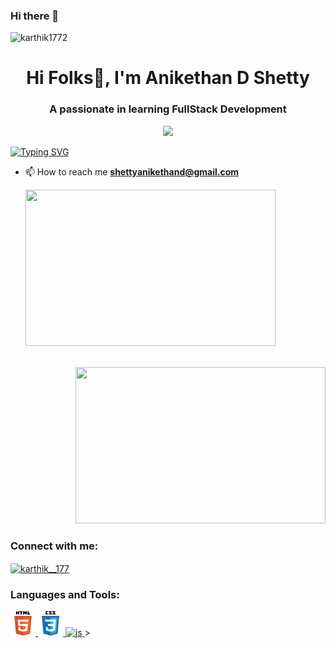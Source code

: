 ### Hi there 👋

<!--
**Anikethanshetty/Anikethanshetty** is a ✨ _special_ ✨ repository because its `README.md` (this file) appears on your GitHub profile.

Here are some ideas to get you started:

- 🔭 I’m currently working on ...
- 🌱 I’m currently learning ...
- 👯 I’m looking to collaborate on ...
- 🤔 I’m looking for help with ...
- 💬 Ask me about ...
- 📫 How to reach me: ...
- 😄 Pronouns: ...
- ⚡ Fun fact: ...
-->
<img src="https://encrypted-tbn0.gstatic.com/images?q=tbn:ANd9GcRhu_EeZPOgI8ZPbrX9iknC58EzEv0gsYk5AA&s" alt="karthik1772"/>
<h1 align="center">Hi Folks👋, I'm Anikethan D Shetty</h1>
<h3 align="center">A passionate in learning FullStack Development</h3>
 <p align="center"> <img src="https://user-images.githubusercontent.com/74038190/219923809-b86dc415-a0c2-4a38-bc88-ad6cf06395a8.gif" width="400px" heigth="300px"  /> </p> 



[![Typing SVG](https://readme-typing-svg.herokuapp.com?size=18&center=true&vCenter=true&width=420&lines=I’m+currently+learning+Frontend+Development
)](https://git.io/typing-svg)


- 📫 How to reach me **shettyanikethand@gmail.com**


 
  
    <img src="https://github.com/mayankchaudhary26/Cool-Readme-ideas/raw/master/data/multi-screen.gif" width= 400 height = 250> <br><br>
    <p align="right" > <img src="https://github.com/mayankchaudhary26/Cool-Readme-ideas/raw/master/data/lamp%20shift.gif" width= 400 height = 250 ></p> 
    

</center>
<h3 align="left">Connect with me:</h3>
<p align="left">

<a href="https://instagram.com/anikethan_17" target="blank"><img align="center" src="https://raw.githubusercontent.com/rahuldkjain/github-profile-readme-generator/master/src/images/icons/Social/instagram.svg" alt="karthik__177" height="30" width="40" /></a>
</p>

<h3 align="le">Languages and Tools:</h3>
<p> </a> </p>

<p align="left"><a href="https://www.w3.org/html/" target="_blank" rel="noreferrer"> <img src="https://raw.githubusercontent.com/devicons/devicon/master/icons/html5/html5-original-wordmark.svg" alt="html5" width="40" height="40"/> </a>  </a> <a href="https://www.w3schools.com/css/" target="_blank" rel="noreferrer"> <img src="https://raw.githubusercontent.com/devicons/devicon/master/icons/css3/css3-original-wordmark.svg" alt="css3" width="40" height="40"/> </a> <a href="https://www.w3schools.com/js/default.asp" target="_blank" rel="noreferrer"> <img src="https://i2.wp.com/thebamboocode.com/wp-content/uploads/2016/03/js-logo.png?zoom=1.25&fit=500%2C500" alt="js" width="40" height="40"/> </a> > </p>


